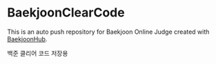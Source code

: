 # BaekjoonClearCode
This is an auto push repository for Baekjoon Online Judge created with [BaekjoonHub](https://github.com/BaekjoonHub/BaekjoonHub).

백준 클리어 코드 저장용
